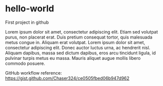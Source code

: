 # hello-world
First project in github

Lorem ipsum dolor sit amet, consectetur adipiscing elit. Etiam sed volutpat purus, non placerat erat. Duis pretium consequat tortor, quis malesuada metus congue in. Aliquam erat volutpat. Lorem ipsum dolor sit amet, consectetur adipiscing elit. Donec auctor luctus urna, ac hendrerit nisl. Aliquam dapibus, massa sed dictum dapibus, eros arcu tincidunt ligula, id pulvinar turpis metus eu massa. Mauris aliquet augue mollis libero commodo posuere. 

GitHub workflow reference:
https://gist.github.com/Chaser324/ce0505fbed06b947d962
